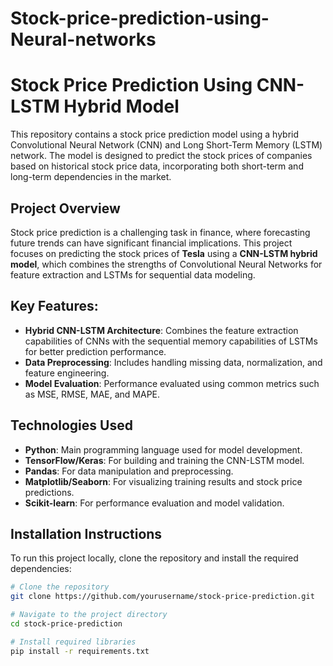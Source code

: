 # Stock-price-prediction-using-Neural-networks
# Stock Price Prediction Using CNN-LSTM Hybrid Model

This repository contains a stock price prediction model using a hybrid Convolutional Neural Network (CNN) and Long Short-Term Memory (LSTM) network. The model is designed to predict the stock prices of companies based on historical stock price data, incorporating both short-term and long-term dependencies in the market.

## Project Overview

Stock price prediction is a challenging task in finance, where forecasting future trends can have significant financial implications. This project focuses on predicting the stock prices of **Tesla** using a **CNN-LSTM hybrid model**, which combines the strengths of Convolutional Neural Networks for feature extraction and LSTMs for sequential data modeling.

## Key Features:
- **Hybrid CNN-LSTM Architecture**: Combines the feature extraction capabilities of CNNs with the sequential memory capabilities of LSTMs for better prediction performance.
- **Data Preprocessing**: Includes handling missing data, normalization, and feature engineering.
- **Model Evaluation**: Performance evaluated using common metrics such as MSE, RMSE, MAE, and MAPE.

## Technologies Used

- **Python**: Main programming language used for model development.
- **TensorFlow/Keras**: For building and training the CNN-LSTM model.
- **Pandas**: For data manipulation and preprocessing.
- **Matplotlib/Seaborn**: For visualizing training results and stock price predictions.
- **Scikit-learn**: For performance evaluation and model validation.

## Installation Instructions

To run this project locally, clone the repository and install the required dependencies:

```bash
# Clone the repository
git clone https://github.com/yourusername/stock-price-prediction.git

# Navigate to the project directory
cd stock-price-prediction

# Install required libraries
pip install -r requirements.txt
